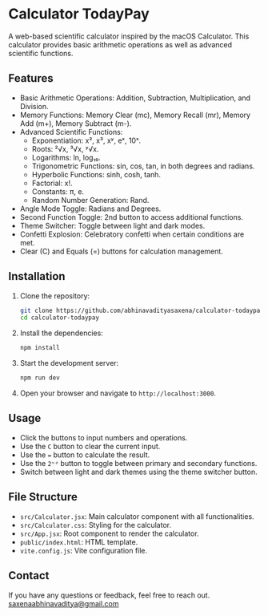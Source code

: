 # Calculator TodayPay

A web-based scientific calculator inspired by the macOS Calculator. This calculator provides basic arithmetic operations as well as advanced scientific functions.

## Features

- Basic Arithmetic Operations: Addition, Subtraction, Multiplication, and Division.
- Memory Functions: Memory Clear (mc), Memory Recall (mr), Memory Add (m+), Memory Subtract (m-).
- Advanced Scientific Functions:
  - Exponentiation: x², x³, xʸ, eˣ, 10ˣ.
  - Roots: ²√x, ³√x, ʸ√x.
  - Logarithms: ln, log₁₀.
  - Trigonometric Functions: sin, cos, tan, in both degrees and radians.
  - Hyperbolic Functions: sinh, cosh, tanh.
  - Factorial: x!.
  - Constants: π, e.
  - Random Number Generation: Rand.
- Angle Mode Toggle: Radians and Degrees.
- Second Function Toggle: 2nd button to access additional functions.
- Theme Switcher: Toggle between light and dark modes.
- Confetti Explosion: Celebratory confetti when certain conditions are met.
- Clear (C) and Equals (=) buttons for calculation management.

## Installation

1. Clone the repository:

   ```bash
   git clone https://github.com/abhinavadityasaxena/calculator-todaypay.git
   cd calculator-todaypay
   ```

2. Install the dependencies:

   ```bash
   npm install
   ```

3. Start the development server:

   ```bash
   npm run dev
   ```

4. Open your browser and navigate to `http://localhost:3000`.

## Usage

- Click the buttons to input numbers and operations.
- Use the `C` button to clear the current input.
- Use the `=` button to calculate the result.
- Use the `2ⁿᵈ` button to toggle between primary and secondary functions.
- Switch between light and dark themes using the theme switcher button.

## File Structure

- `src/Calculator.jsx`: Main calculator component with all functionalities.
- `src/Calculator.css`: Styling for the calculator.
- `src/App.jsx`: Root component to render the calculator.
- `public/index.html`: HTML template.
- `vite.config.js`: Vite configuration file.



## Contact

If you have any questions or feedback, feel free to reach out.
saxenaabhinavaditya@gmail.com



